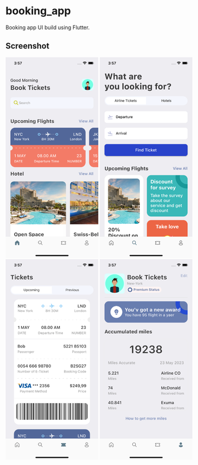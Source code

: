 # booking_app

Booking app UI build using Flutter.

## Screenshot

<img src="screenshot/ss1.png" width="250"/> <img src="screenshot/ss2.png" width="250"/> <img src="screenshot/ss3.png" width="250"/> <img src="screenshot/ss4.png" width="250"/>
